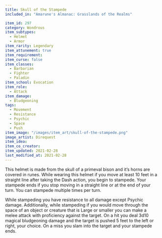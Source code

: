 ```yaml
---
title: Skull of the Stampede
included_in: "Amarune's Almanac: Grasslands of the Realms"

item_id: 297
category: Wondrous
item_subtypes: 
  - Helmet
  - Armor
item_rarity: Legendary
item_attunement: true
item_requirement: 
item_curse: false
item_classes: 
  - Barbarian
  - Fighter
  - Paladin
item_school: Evocation
item_role: 
  - Attack
item_damage: 
  - Bludgeoning
tags:
  - Movement
  - Resistance
  - Psychic
  - Space
  - Push
item_image: "/images/item_art/skull-of-the-stampede.png"
image_artist: Direquest
item_idea: 
item_co_creator: 
item_updated: 2021-02-28
last_modified_at: 2021-02-28
---
```


This helmet is made from the skull of a primeval bison and it’s horns are covered in runes. While wearing this helmet if you move at least 10 feet in a straight line after taking the Dash action, you begin to stampede. Your stampede ends if you stop moving in a straight line or at the end of your turn. You can stampede multiple times per turn. 

While stampeding you have resistance to all damage except Psychic damage. Additionally, while stampeding if you would move through the space of an object or creature that is Large or smaller you can make a melee attack with proficiency against the target. On a hit you deal 3d10 magical bludgeoning damage and the target is pushed 5 feet to the left or right, your choice. On a miss you slam into the target and your stampede ends.
